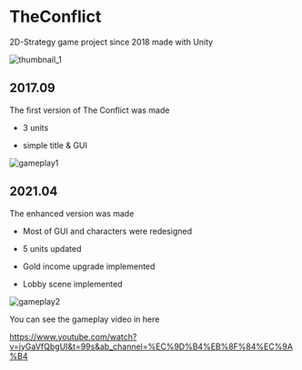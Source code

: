 # TheConflict
2D-Strategy game project since 2018 made with Unity

![thumbnail_1](https://user-images.githubusercontent.com/47773655/233850287-2fc8a590-42de-4b4b-a465-aa9e4f3148ad.JPG)

## 2017.09

The first version of The Conflict was made

- 3 units

- simple title & GUI

![gameplay1](https://user-images.githubusercontent.com/47773655/233850142-78459f7f-e4e0-40da-abae-17ba049fc35a.png)

## 2021.04

The enhanced version was made

- Most of GUI and characters were redesigned

- 5 units updated

- Gold income upgrade implemented

- Lobby scene implemented

![gameplay2](https://user-images.githubusercontent.com/47773655/233850545-55dd9a8b-2c96-49d4-b42a-56301a96eeba.PNG)

You can see the gameplay video in here

https://www.youtube.com/watch?v=jyGaVfQbgUI&t=99s&ab_channel=%EC%9D%B4%EB%8F%84%EC%9A%B4

